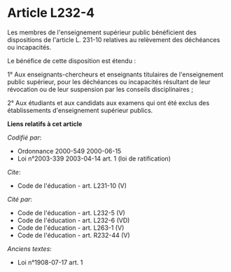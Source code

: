 # Article L232-4

Les membres de l'enseignement supérieur public bénéficient des dispositions de l'article L. 231-10 relatives au relèvement
des déchéances ou incapacités. 

Le bénéfice de cette disposition est étendu : 

1° Aux enseignants-chercheurs et enseignants titulaires de l'enseignement public supérieur, pour les déchéances ou
incapacités résultant de leur révocation ou de leur suspension par les conseils disciplinaires ; 

2° Aux étudiants et aux candidats aux examens qui ont été exclus des établissements d'enseignement supérieur publics.

**Liens relatifs à cet article**

_Codifié par_:

  - Ordonnance 2000-549 2000-06-15
  - Loi n°2003-339 2003-04-14 art. 1 (loi de ratification)

_Cite_:

  - Code de l'éducation - art. L231-10 (V)

_Cité par_:

  - Code de l'éducation - art. L232-5 (V)
  - Code de l'éducation - art. L232-6 (VD)
  - Code de l'éducation - art. L263-1 (V)
  - Code de l'éducation - art. R232-44 (V)

_Anciens textes_:

  - Loi n°1908-07-17 art. 1
